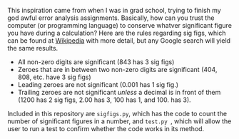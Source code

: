 This inspiration came from when I was in grad school, trying to finish my god awful error analysis assignments. Basically, how can you trust the computer (or programming language) to conserve whatver significant figure you have during a calculation? Here are the rules regarding sig figs, which can be found at [Wikipedia](https://en.wikipedia.org/wiki/Significant_figures) with more detail, but any Google search will yield the same results.



 - All non-zero digits are significant (843 has 3 sig figs)
 - Zeroes that are in between two non-zero digits are significant (404, 808, etc. have 3 sig figs)
 - Leading zeroes are not significant (0.001 has 1 sig fig.)
 - Trailing zeroes are not significant *unless* a decimal is in front of them (1200 has 2 sig figs, 2.00 has 3, 100 has 1, and 100. has 3).
 
 Included in this repository are `sigfigs.py`, which has the code to count the number of significant figures in a number, and `test.py `, which will allow the user to run a test to confirm whether the code works in its method.
